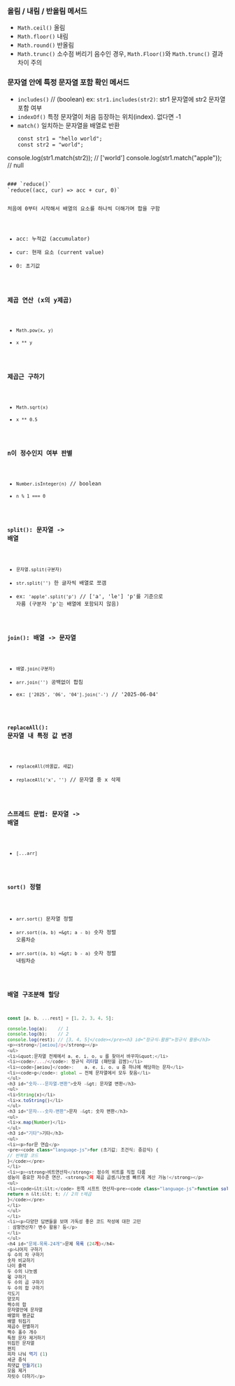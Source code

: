 <h3 id="올림--내림--반올림-메서드">올림 / 내림 / 반올림 메서드</h3>
<ul>
<li><code>Math.ceil()</code> 올림</li>
<li><code>Math.floor()</code> 내림</li>
<li><code>Math.round()</code> 반올림</li>
<li><code>Math.trunc()</code> 소수점 버리기
음수인 경우, <code>Math.Floor()</code>와 <code>Math.trunc()</code> 결과 차이 주의</li>
</ul>
<h3 id="문자열-안에-특정-문자열-포함-확인-메서드">문자열 안에 특정 문자열 포함 확인 메서드</h3>
<ul>
<li><code>includes()</code> // (boolean)
ex: <code>str1.includes(str2)</code>: str1 문자열에 str2 문자열 포함 여부</li>
<li><code>indexOf()</code> 특정 문자열이 처음 등장하는 위치(index). 없다면 -1</li>
<li><code>match()</code> 일치하는 문자열을 배열로 반환<pre><code class="language-js">const str1 = &quot;hello world&quot;;
const str2 = &quot;world&quot;;
</code></pre>
</li>
</ul>
<p>console.log(str1.match(str2)); // ['world']
console.log(str1.match(&quot;apple&quot;)); // null</p>
<pre><code>
### `reduce()`
`reduce((acc, cur) =&gt; acc + cur, 0)`

처음에 0부터 시작해서 배열의 요소를 하나씩 더해가며 합을 구함
- acc: 누적값 (accumulator)
- cur: 현재 요소 (current value)
- 0: 초기값


### 제곱 연산 (x의 y제곱)
- `Math.pow(x, y)`
- `x ** y`

### 제곱근 구하기
- `Math.sqrt(x)`
- `x ** 0.5`

### n이 정수인지 여부 판별
- `Number.isInteger(n)` // boolean
- `n % 1 === 0`

### `split()`: 문자열 -&gt; 배열
- `문자열.split(구분자)`
- `str.split('')` 한 글자씩 배열로 쪼갬
- ex: `'apple'.split('p')` // ['a', 'le']
'p'를 기준으로 자름 (구분자 'p'는 배열에 포함되지 않음)

### `join()`: 배열 -&gt; 문자열
- `배열.join(구분자)`
- `arr.join('')` 공백없이 합침
- ex: `['2025', '06', '04'].join('-')` // '2025-06-04'

### `replaceAll()`: 문자열 내 특정 값 변경
- `replaceAll(바꿀값, 새값)`
- `replaceAll('x', '')` // 문자열 중 x 삭제

### 스프레드 문법: 문자열 -&gt; 배열
- `[...arr]`

### `sort()` 정렬
- `arr.sort()` 문자열 정렬
- `arr.sort((a, b) =&gt; a - b)` 숫자 정렬 오름차순
- `arr.sort((a, b) =&gt; b - a)` 숫자 정렬 내림차순

### 배열 구조분해 할당
```js
const [a, b, ...rest] = [1, 2, 3, 4, 5];

console.log(a);    // 1
console.log(b);    // 2
console.log(rest); // [3, 4, 5]</code></pre><h3 id="정규식-활용">정규식 활용</h3>
<p><strong>/[aeiou]/g</strong></p>
<ul>
<li>&quot;문자열 전체에서 a, e, i, o, u 를 찾아서 바꾸자&quot;</li>
<li><code>/.../</code>: 정규식 리터럴 (패턴을 감쌈)</li>
<li><code>[aeiou]</code>:    a, e, i, o, u 중 하나에 해당하는 문자</li>
<li><code>g</code>: global — 전체 문자열에서 모두 찾음</li>
</ul>
<h3 id="숫자---문자열-변환">숫자 -&gt; 문자열 변환</h3>
<ul>
<li>String(x)</li>
<li>x.toString()</li>
</ul>
<h3 id="문자---숫자-변환">문자 -&gt; 숫자 변환</h3>
<ul>
<li>x.map(Number)</li>
</ul>
<h3 id="기타">기타</h3>
<ul>
<li><p>for문 연습</p>
<pre><code class="language-js">for (초기값; 조건식; 증감식) {
// 반복할 코드
}</code></pre>
</li>
<li><p><strong>비트연산자</strong>: 정수의 비트를 직접 다룸
성능이 중요한 저수준 연산, <strong>2의 제곱 곱셈/나눗셈 빠르게 계산 가능!</strong></p>
<ul>
<li><code>&lt;&lt;</code> 왼쪽 시프트 연산자<pre><code class="language-js">function solution(n, t) {
return n &lt;&lt; t; // 2의 t제곱
}</code></pre>
</li>
</ul>
</li>
<li><p>다양한 답변들을 보며 가독성 좋은 코드 작성에 대한 고민
: 삼항연산자? 변수 활용? 등</p>
</li>
</ul>
<h4 id="문제-목록-24개">문제 목록 (24개)</h4>
<p>나머지 구하기
두 수의 차 구하기
숫자 비교하기
나이 출력
두 수의 나눗셈
몫 구하기
두 수의 곱 구하기
두 수의 합 구하기
각도기
양꼬치
짝수의 합
문자열안에 문자열
배열의 평균값
배열 뒤집기
제곱수 판별하기
짝수 홀수 개수
특정 문자 제거하기
뒤집힌 문자열
편지
피자 나눠 먹기 (1)
세균 증식
최댓값 만들기(1)
모음 제거
자릿수 더하기</p>